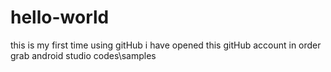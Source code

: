 # hello-world
this is my first time using gitHub
i have opened this gitHub account in order grab android studio codes\samples
